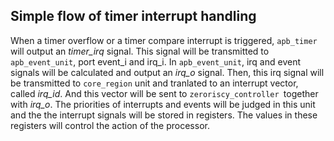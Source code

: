 ## Simple flow of timer interrupt handling
When a timer overflow or a timer compare interrupt is triggered, `apb_timer` will output an *timer_irq* signal. This signal will be transmitted to `apb_event_unit`, port event_i and irq_i. In `apb_event_unit`, irq and event signals will be calculated and output an *irq_o* signal. Then, this irq signal will be transmitted to `core_region` unit and tranlated to an interrupt vector, called *irq_id*. And this vector will be sent to `zeroriscy_controller `together with *irq_o*. The priorities of interrupts and events will be judged in this unit and the the interrupt signals will be stored in registers. The values in these registers will control the action of the processor.